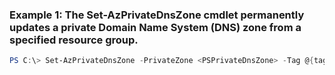 ### Example 1: The Set-AzPrivateDnsZone cmdlet permanently updates a private Domain Name System (DNS) zone from a specified resource group.
```powershell
PS C:\> Set-AzPrivateDnsZone -PrivateZone <PSPrivateDnsZone> -Tag @{tag1=value1;tag2=value2}
```

